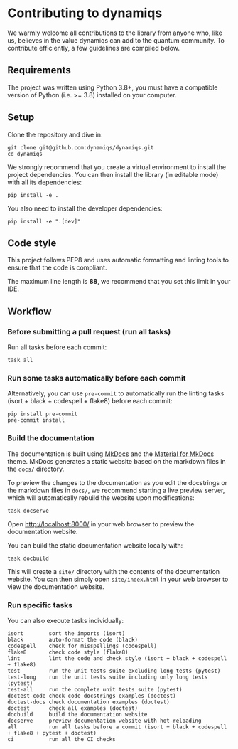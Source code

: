 # Contributing to dynamiqs

We warmly welcome all contributions to the library from anyone who, like us, believes in the value dynamiqs can add to the quantum community. To contribute efficiently, a few guidelines are compiled below.

## Requirements

The project was written using Python 3.8+, you must have a compatible version of Python (i.e. >= 3.8) installed on your computer.

## Setup

Clone the repository and dive in:

```shell
git clone git@github.com:dynamiqs/dynamiqs.git
cd dynamiqs
```

We strongly recommend that you create a virtual environment to install the project dependencies. You can then install the library (in editable mode) with all its dependencies:

```shell
pip install -e .
```

You also need to install the developer dependencies:

```shell
pip install -e ".[dev]"
```

## Code style

This project follows PEP8 and uses automatic formatting and linting tools to ensure that the code is compliant.

The maximum line length is **88**, we recommend that you set this limit in your IDE.

## Workflow

### Before submitting a pull request (run all tasks)

Run all tasks before each commit:

```shell
task all
```

### Run some tasks automatically before each commit

Alternatively, you can use `pre-commit` to automatically run the linting tasks (isort + black + codespell + flake8) before each commit:

```shell
pip install pre-commit
pre-commit install
```

### Build the documentation

The documentation is built using [MkDocs](https://www.mkdocs.org/) and the [Material for MkDocs](https://squidfunk.github.io/mkdocs-material/) theme. MkDocs generates a static website based on the markdown files in the `docs/` directory.

To preview the changes to the documentation as you edit the docstrings or the markdown files in `docs/`, we recommend starting a live preview server, which will automatically rebuild the website upon modifications:

```shell
task docserve
```

Open <http://localhost:8000/> in your web browser to preview the documentation website.

You can build the static documentation website locally with:

```shell
task docbuild
```

This will create a `site/` directory with the contents of the documentation website. You can then simply open `site/index.html` in your web browser to view the documentation website.

### Run specific tasks

You can also execute tasks individually:

```text
isort        sort the imports (isort)
black        auto-format the code (black)
codespell    check for misspellings (codespell)
flake8       check code style (flake8)
lint         lint the code and check style (isort + black + codespell + flake8)
test         run the unit tests suite excluding long tests (pytest)
test-long    run the unit tests suite including only long tests (pytest)
test-all     run the complete unit tests suite (pytest)
doctest-code check code docstrings examples (doctest)
doctest-docs check documentation examples (doctest)
doctest      check all examples (doctest)
docbuild     build the documentation website
docserve     preview documentation website with hot-reloading
all          run all tasks before a commit (isort + black + codespell + flake8 + pytest + doctest)
ci           run all the CI checks
```
